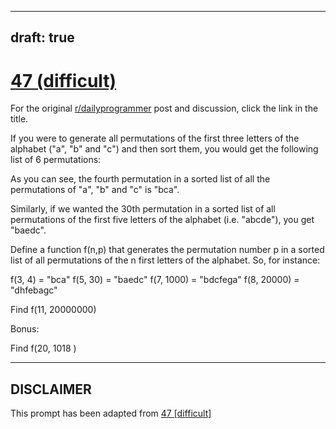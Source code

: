 ---
draft: true
----

# [47 (difficult)](https://www.reddit.com/r/dailyprogrammer/comments/t33vo/522012_challenge_47_difficult/)

For the original [r/dailyprogrammer](https://www.reddit.com/r/dailyprogrammer/) post and discussion, click the link in the title.

If you were to generate all permutations of the first three letters of the alphabet ("a", "b" and "c") and then sort them, you would get the following list of 6 permutations:

As you can see, the fourth permutation in a sorted list of all the permutations of "a", "b" and "c" is "bca".

Similarly, if we wanted the 30th permutation in a sorted list of all permutations of the first five letters of the alphabet (i.e. "abcde"), you get "baedc".

Define a function f(n,p) that generates the permutation number p in a sorted list of all permutations of the n first letters of the alphabet. So, for instance: 

f(3, 4) = "bca"
f(5, 30) = "baedc"
f(7, 1000) = "bdcfega"
f(8, 20000) = "dhfebagc"    

Find f(11, 20000000)

Bonus:

Find f(20, 1018 )


----
## **DISCLAIMER**
This prompt has been adapted from [47 [difficult]](https://www.reddit.com/r/dailyprogrammer/comments/t33vo/522012_challenge_47_difficult/
)
